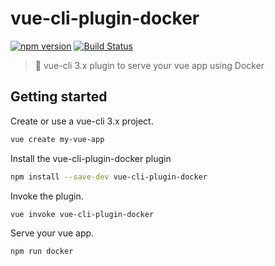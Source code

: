 # vue-cli-plugin-docker

[![npm version](https://badge.fury.io/js/vue-cli-plugin-docker.svg)](https://badge.fury.io/js/vue-cli-plugin-docker) [![Build Status](https://travis-ci.org/herrmannplatz/vue-cli-plugin-docker.svg?branch=master)](https://travis-ci.org/herrmannplatz/vue-cli-plugin-docker)

> 🐳 vue-cli 3.x plugin to serve your vue app using Docker

## Getting started

Create or use a vue-cli 3.x project.

```bash
vue create my-vue-app
```

Install the vue-cli-plugin-docker plugin

```bash
npm install --save-dev vue-cli-plugin-docker
```

Invoke the plugin.

```bash
vue invoke vue-cli-plugin-docker
```

Serve your vue app.

```bash
npm run docker
```

